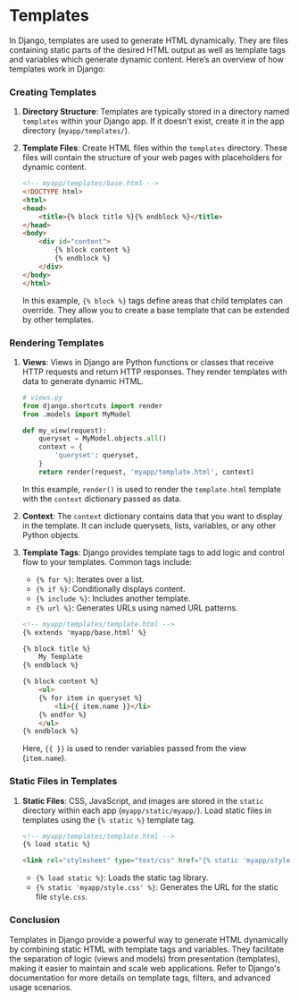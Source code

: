 # Templates

In Django, templates are used to generate HTML dynamically. They are files containing static parts of the desired HTML output as well as template tags and variables which generate dynamic content. Here’s an overview of how templates work in Django:

### Creating Templates

1. **Directory Structure**: Templates are typically stored in a directory named `templates` within your Django app. If it doesn't exist, create it in the app directory (`myapp/templates/`).

2. **Template Files**: Create HTML files within the `templates` directory. These files will contain the structure of your web pages with placeholders for dynamic content.

   ```html
   <!-- myapp/templates/base.html -->
   <!DOCTYPE html>
   <html>
   <head>
       <title>{% block title %}{% endblock %}</title>
   </head>
   <body>
       <div id="content">
           {% block content %}
           {% endblock %}
       </div>
   </body>
   </html>
   ```

   In this example, `{% block %}` tags define areas that child templates can override. They allow you to create a base template that can be extended by other templates.

### Rendering Templates

1. **Views**: Views in Django are Python functions or classes that receive HTTP requests and return HTTP responses. They render templates with data to generate dynamic HTML.

   ```python
   # views.py
   from django.shortcuts import render
   from .models import MyModel
   
   def my_view(request):
       queryset = MyModel.objects.all()
       context = {
           'queryset': queryset,
       }
       return render(request, 'myapp/template.html', context)
   ```

   In this example, `render()` is used to render the `template.html` template with the `context` dictionary passed as data.

2. **Context**: The `context` dictionary contains data that you want to display in the template. It can include querysets, lists, variables, or any other Python objects.

3. **Template Tags**: Django provides template tags to add logic and control flow to your templates. Common tags include:
   - `{% for %}`: Iterates over a list.
   - `{% if %}`: Conditionally displays content.
   - `{% include %}`: Includes another template.
   - `{% url %}`: Generates URLs using named URL patterns.

   ```html
   <!-- myapp/templates/template.html -->
   {% extends 'myapp/base.html' %}

   {% block title %}
       My Template
   {% endblock %}

   {% block content %}
       <ul>
       {% for item in queryset %}
           <li>{{ item.name }}</li>
       {% endfor %}
       </ul>
   {% endblock %}
   ```

   Here, `{{ }}` is used to render variables passed from the view (`item.name`).

### Static Files in Templates

1. **Static Files**: CSS, JavaScript, and images are stored in the `static` directory within each app (`myapp/static/myapp/`). Load static files in templates using the `{% static %}` template tag.

   ```html
   <!-- myapp/templates/template.html -->
   {% load static %}

   <link rel="stylesheet" type="text/css" href="{% static 'myapp/style.css' %}">
   ```

   - `{% load static %}`: Loads the static tag library.
   - `{% static 'myapp/style.css' %}`: Generates the URL for the static file `style.css`.

### Conclusion

Templates in Django provide a powerful way to generate HTML dynamically by combining static HTML with template tags and variables. They facilitate the separation of logic (views and models) from presentation (templates), making it easier to maintain and scale web applications. Refer to Django's documentation for more details on template tags, filters, and advanced usage scenarios.